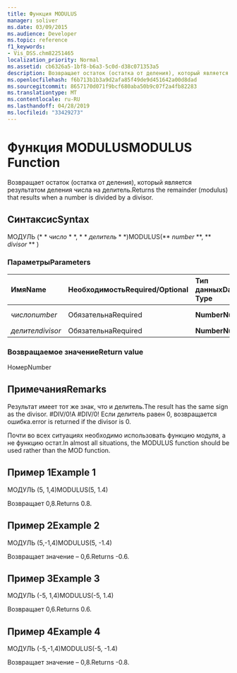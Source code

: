 ```yaml
---
title: Функция MODULUS
manager: soliver
ms.date: 03/09/2015
ms.audience: Developer
ms.topic: reference
f1_keywords:
- Vis_DSS.chm82251465
localization_priority: Normal
ms.assetid: cb6326a5-1bf8-b6a3-5c0d-d38c071353a5
description: Возвращает остаток (остатка от деления), который является результатом деления числа на делитель.
ms.openlocfilehash: f6b713b1b3a9d2afa85f49de9d451642a00d8dad
ms.sourcegitcommit: 8657170d071f9bcf680aba50b9c07f2a4fb82283
ms.translationtype: MT
ms.contentlocale: ru-RU
ms.lasthandoff: 04/28/2019
ms.locfileid: "33429273"
---
```

# <a name="modulus-function"></a><span data-ttu-id="dd77d-103">Функция MODULUS</span><span class="sxs-lookup"><span data-stu-id="dd77d-103">MODULUS Function</span></span>

<span data-ttu-id="dd77d-104">Возвращает остаток (остатка от деления), который является результатом деления числа на делитель.</span><span class="sxs-lookup"><span data-stu-id="dd77d-104">Returns the remainder (modulus) that results when a number is divided by a divisor.</span></span>
  
## <a name="syntax"></a><span data-ttu-id="dd77d-105">Синтаксис</span><span class="sxs-lookup"><span data-stu-id="dd77d-105">Syntax</span></span>

<span data-ttu-id="dd77d-106">МОДУЛЬ (\* \* *число* \* \*, \* \* *делитель* \* \*)</span><span class="sxs-lookup"><span data-stu-id="dd77d-106">MODULUS(\*\* *number* \*\*, \*\* *divisor* \*\* )</span></span> 
  
### <a name="parameters"></a><span data-ttu-id="dd77d-107">Параметры</span><span class="sxs-lookup"><span data-stu-id="dd77d-107">Parameters</span></span>

|<span data-ttu-id="dd77d-108">**Имя**</span><span class="sxs-lookup"><span data-stu-id="dd77d-108">**Name**</span></span>|<span data-ttu-id="dd77d-109">**Необходимость**</span><span class="sxs-lookup"><span data-stu-id="dd77d-109">**Required/Optional**</span></span>|<span data-ttu-id="dd77d-110">**Тип данных**</span><span class="sxs-lookup"><span data-stu-id="dd77d-110">**Data Type**</span></span>|<span data-ttu-id="dd77d-111">**Описание**</span><span class="sxs-lookup"><span data-stu-id="dd77d-111">**Description**</span></span>|
|:-----|:-----|:-----|:-----|
| <span data-ttu-id="dd77d-112">_число_</span><span class="sxs-lookup"><span data-stu-id="dd77d-112">_number_</span></span> <br/> |<span data-ttu-id="dd77d-113">Обязательна</span><span class="sxs-lookup"><span data-stu-id="dd77d-113">Required</span></span>  <br/> |<span data-ttu-id="dd77d-114">**Number**</span><span class="sxs-lookup"><span data-stu-id="dd77d-114">**Number**</span></span> <br/> |<span data-ttu-id="dd77d-115">Делимое.</span><span class="sxs-lookup"><span data-stu-id="dd77d-115">The dividend.</span></span>  <br/> |
| <span data-ttu-id="dd77d-116">_делител_</span><span class="sxs-lookup"><span data-stu-id="dd77d-116">_divisor_</span></span> <br/> |<span data-ttu-id="dd77d-117">Обязательна</span><span class="sxs-lookup"><span data-stu-id="dd77d-117">Required</span></span>  <br/> |<span data-ttu-id="dd77d-118">**Number**</span><span class="sxs-lookup"><span data-stu-id="dd77d-118">**Number**</span></span> <br/> |<span data-ttu-id="dd77d-119">Делитель.</span><span class="sxs-lookup"><span data-stu-id="dd77d-119">The divisor.</span></span>  <br/> |
   
### <a name="return-value"></a><span data-ttu-id="dd77d-120">Возвращаемое значение</span><span class="sxs-lookup"><span data-stu-id="dd77d-120">Return value</span></span>

<span data-ttu-id="dd77d-121">Номер</span><span class="sxs-lookup"><span data-stu-id="dd77d-121">Number</span></span>
  
## <a name="remarks"></a><span data-ttu-id="dd77d-122">Примечания</span><span class="sxs-lookup"><span data-stu-id="dd77d-122">Remarks</span></span>

<span data-ttu-id="dd77d-123">Результат имеет тот же знак, что и делитель.</span><span class="sxs-lookup"><span data-stu-id="dd77d-123">The result has the same sign as the divisor.</span></span> <span data-ttu-id="dd77d-124">#DIV/0!</span><span class="sxs-lookup"><span data-stu-id="dd77d-124">A #DIV/0!</span></span> <span data-ttu-id="dd77d-125">Если делитель равен 0, возвращается ошибка.</span><span class="sxs-lookup"><span data-stu-id="dd77d-125">error is returned if the divisor is 0.</span></span> 
  
<span data-ttu-id="dd77d-126">Почти во всех ситуациях необходимо использовать функцию модуля, а не функцию остат.</span><span class="sxs-lookup"><span data-stu-id="dd77d-126">In almost all situations, the MODULUS function should be used rather than the MOD function.</span></span> 
  
## <a name="example-1"></a><span data-ttu-id="dd77d-127">Пример 1</span><span class="sxs-lookup"><span data-stu-id="dd77d-127">Example 1</span></span>

<span data-ttu-id="dd77d-128">МОДУЛЬ (5, 1,4)</span><span class="sxs-lookup"><span data-stu-id="dd77d-128">MODULUS(5, 1.4)</span></span>
  
<span data-ttu-id="dd77d-129">Возвращает 0,8.</span><span class="sxs-lookup"><span data-stu-id="dd77d-129">Returns 0.8.</span></span>
  
## <a name="example-2"></a><span data-ttu-id="dd77d-130">Пример 2</span><span class="sxs-lookup"><span data-stu-id="dd77d-130">Example 2</span></span>

<span data-ttu-id="dd77d-131">МОДУЛЬ (5,-1,4)</span><span class="sxs-lookup"><span data-stu-id="dd77d-131">MODULUS(5, -1.4)</span></span>
  
<span data-ttu-id="dd77d-132">Возвращает значение – 0,6.</span><span class="sxs-lookup"><span data-stu-id="dd77d-132">Returns -0.6.</span></span>
  
## <a name="example-3"></a><span data-ttu-id="dd77d-133">Пример 3</span><span class="sxs-lookup"><span data-stu-id="dd77d-133">Example 3</span></span>

<span data-ttu-id="dd77d-134">МОДУЛЬ (-5, 1,4)</span><span class="sxs-lookup"><span data-stu-id="dd77d-134">MODULUS(-5, 1.4)</span></span>
  
<span data-ttu-id="dd77d-135">Возвращает 0,6.</span><span class="sxs-lookup"><span data-stu-id="dd77d-135">Returns 0.6.</span></span>
  
## <a name="example-4"></a><span data-ttu-id="dd77d-136">Пример 4</span><span class="sxs-lookup"><span data-stu-id="dd77d-136">Example 4</span></span>

<span data-ttu-id="dd77d-137">МОДУЛЬ (-5,-1,4)</span><span class="sxs-lookup"><span data-stu-id="dd77d-137">MODULUS(-5, -1.4)</span></span>
  
<span data-ttu-id="dd77d-138">Возвращает значение – 0,8.</span><span class="sxs-lookup"><span data-stu-id="dd77d-138">Returns -0.8.</span></span>
  

